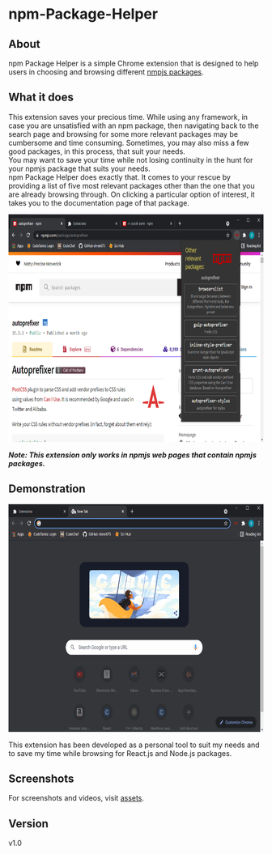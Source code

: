 # npm-Package-Helper

## About

npm Package Helper is a simple Chrome extension that is designed to help users in choosing and browsing different [nmpjs packages](https://docs.npmjs.com/about-packages-and-modules).

## What it does

This extension saves your precious time. While using any framework, in case you are unsatisfied with an npm package, then navigating back to the search page and browsing for some more relevant packages may be cumbersome and time consuming. Sometimes, you may also miss a few good packages, in this process, that suit your needs.  
You may want to save your time while not losing continuity in the hunt for your npmjs package that suits your needs.  
npm Package Helper does exactly that. It comes to your rescue by providing a list of five most relevant packages other than the one that you are already browsing through. On clicking a particular option of interest, it takes you to the documentation page of that package.

<img src="assets/Screenshot (336).png" height="450">

**_Note: This extension only works in npmjs web pages that contain npmjs packages._**

## Demonstration

<img src="assets/npm.gif" height="450">

This extension has been developed as a personal tool to suit my needs and to save my time while browsing for React.js and Node.js packages.

## Screenshots

For screenshots and videos, visit [assets](assets).

## Version

v1.0
